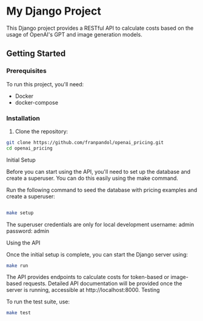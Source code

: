 # My Django Project

This Django project provides a RESTful API to calculate costs based on the usage of OpenAI's GPT and image generation models.

## Getting Started

### Prerequisites

To run this project, you'll need:

- Docker
- docker-compose

### Installation

1. Clone the repository:

```bash
git clone https://github.com/franpandol/openai_pricing.git
cd openai_pricing
```


Initial Setup

Before you can start using the API, you'll need to set up the database and create a superuser. You can do this easily using the make command.

Run the following command to seed the database with pricing examples and create a superuser:

```bash

make setup
```

The superuser credentials are only for local development
username: admin
password: admin

Using the API

Once the initial setup is complete, you can start the Django server using:

```bash
make run
```
The API provides endpoints to calculate costs for token-based or image-based requests. Detailed API documentation will be provided once the server is running, accessible at http://localhost:8000.
Testing

To run the test suite, use:

```bash
make test
```

